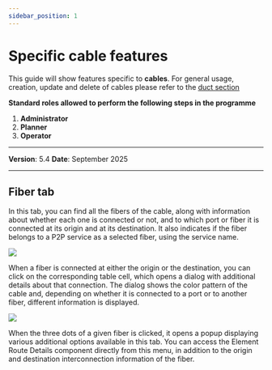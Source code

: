 ```yaml
---
sidebar_position: 1
---
```


# Specific cable features

This guide will show features specific to **cables**. For general usage, creation, update and delete of cables please refer to the <u>[duct section](../07-duct/01-create-duct.md)</u>

**Standard roles allowed to perform the following steps in the programme**

1.	**Administrator**
2.  **Planner**
3. **Operator**

------------

**Version**: 5.4
**Date**: September 2025

------------

## **Fiber tab**

In this tab, you can find all the fibers of the cable, along with information about whether each one is connected or not, and to which port or fiber it is connected at its origin and at its destination. It also indicates if the fiber belongs to a P2P service as a selected fiber, using the service name.

![](/img/cable/cable01.png)

When a fiber is connected at either the origin or the destination, you can click on the corresponding table cell, which opens a dialog with additional details about that connection. The dialog shows the color pattern of the cable and, depending on whether it is connected to a port or to another fiber, different information is displayed.

![](/img/cable/cable02.png)

When the three dots of a given fiber is clicked, it opens a popup displaying various additional options available in this tab. You can access the Element Route Details component directly from this menu, in addition to the origin and destination interconnection information of the fiber.